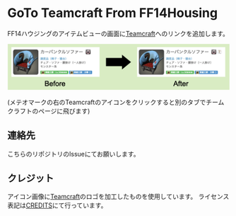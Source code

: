 # GoTo Teamcraft From FF14Housing

FF14ハウジングのアイテムビューの画面に[Teamcraft](https://ffxivteamcraft.com/)へのリンクを追加します。

![sample.png](sample.png)

(メテオマークの右のTeamcraftのアイコンをクリックすると別のタブでチームクラフトのページに飛びます)

## 連絡先
こちらのリポジトリのIssueにてお願いします。

## クレジット
アイコン画像に[Teamcraft](https://github.com/ffxiv-teamcraft/ffxiv-teamcraft)のロゴを加工したものを使用しています。
ライセンス表記は[CREDITS](CREDITS)にて行っています。
